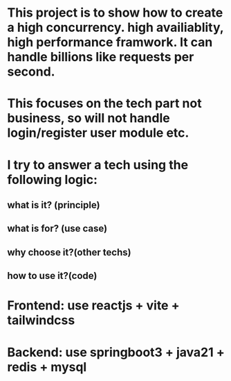 # This project is to show how to create a high concurrency. high availiablity, high performance framwork. It can handle billions like requests per second.
# This focuses on the tech part not business, so will not handle login/register user module etc.
# I try to answer a tech using the following logic:
## what is it? (principle)
## what is for? (use case)
## why choose it?(other techs)
## how to use it?(code)

# Frontend: use reactjs + vite + tailwindcss

# Backend: use springboot3 + java21 + redis + mysql


